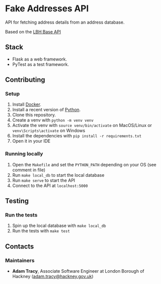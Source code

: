 # Fake Addresses API

API for fetching address details from an address database.

Based on the [LBH Base API](https://github.com/LBHackney-IT/lbh-base-api)

## Stack

- Flask as a web framework.
- PyTest as a test framework.

## Contributing

### Setup

1. Install [Docker][docker-download].
2. Install a recent version of [Python][python-install].
3. Clone this repository.
4. Create a venv with `python -m venv venv`
5. Activate the venv with `source venv/bin/activate` on MacOS/Linux or `venv\Scripts\activate` on Windows
6. Install the dependencies with `pip install -r requirements.txt`
7. Open it in your IDE

### Running locally

1. Open the `Makefile` and set the `PYTHON_PATH` depending on your OS (see comment in file)
2. Run `make local_db` to start the local database
3. Run `make serve` to start the API
4. Connect to the API at `localhost:5000`

## Testing

### Run the tests
1. Spin up the local database with `make local_db`
2. Run the tests with `make test`

## Contacts

### Maintainers

- **Adam Tracy**, Associate Software Engineer at London Borough of Hackney (adam.tracy@hackney.gov.uk)

[docker-download]: https://www.docker.com/products/docker-desktop
[python-install]: https://www.python.org/downloads/

